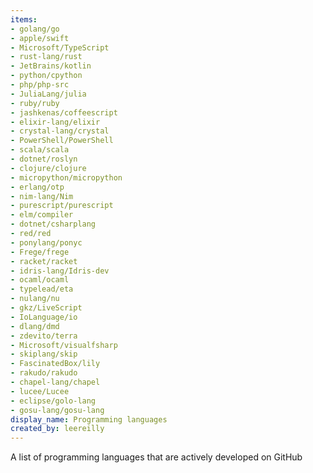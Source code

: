 ```yaml
---
items:
- golang/go
- apple/swift
- Microsoft/TypeScript
- rust-lang/rust
- JetBrains/kotlin
- python/cpython
- php/php-src
- JuliaLang/julia
- ruby/ruby
- jashkenas/coffeescript
- elixir-lang/elixir
- crystal-lang/crystal
- PowerShell/PowerShell
- scala/scala
- dotnet/roslyn
- clojure/clojure
- micropython/micropython
- erlang/otp
- nim-lang/Nim
- purescript/purescript
- elm/compiler
- dotnet/csharplang
- red/red
- ponylang/ponyc
- Frege/frege
- racket/racket
- idris-lang/Idris-dev
- ocaml/ocaml
- typelead/eta
- nulang/nu
- gkz/LiveScript
- IoLanguage/io
- dlang/dmd
- zdevito/terra
- Microsoft/visualfsharp
- skiplang/skip
- FascinatedBox/lily
- rakudo/rakudo
- chapel-lang/chapel
- lucee/Lucee
- eclipse/golo-lang
- gosu-lang/gosu-lang
display_name: Programming languages
created_by: leereilly
---
```

A list of programming languages that are actively developed on GitHub

